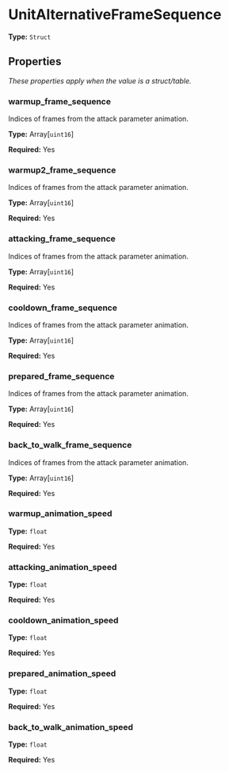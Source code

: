 # UnitAlternativeFrameSequence

**Type:** `Struct`

## Properties

*These properties apply when the value is a struct/table.*

### warmup_frame_sequence

Indices of frames from the attack parameter animation.

**Type:** Array[`uint16`]

**Required:** Yes

### warmup2_frame_sequence

Indices of frames from the attack parameter animation.

**Type:** Array[`uint16`]

**Required:** Yes

### attacking_frame_sequence

Indices of frames from the attack parameter animation.

**Type:** Array[`uint16`]

**Required:** Yes

### cooldown_frame_sequence

Indices of frames from the attack parameter animation.

**Type:** Array[`uint16`]

**Required:** Yes

### prepared_frame_sequence

Indices of frames from the attack parameter animation.

**Type:** Array[`uint16`]

**Required:** Yes

### back_to_walk_frame_sequence

Indices of frames from the attack parameter animation.

**Type:** Array[`uint16`]

**Required:** Yes

### warmup_animation_speed

**Type:** `float`

**Required:** Yes

### attacking_animation_speed

**Type:** `float`

**Required:** Yes

### cooldown_animation_speed

**Type:** `float`

**Required:** Yes

### prepared_animation_speed

**Type:** `float`

**Required:** Yes

### back_to_walk_animation_speed

**Type:** `float`

**Required:** Yes


